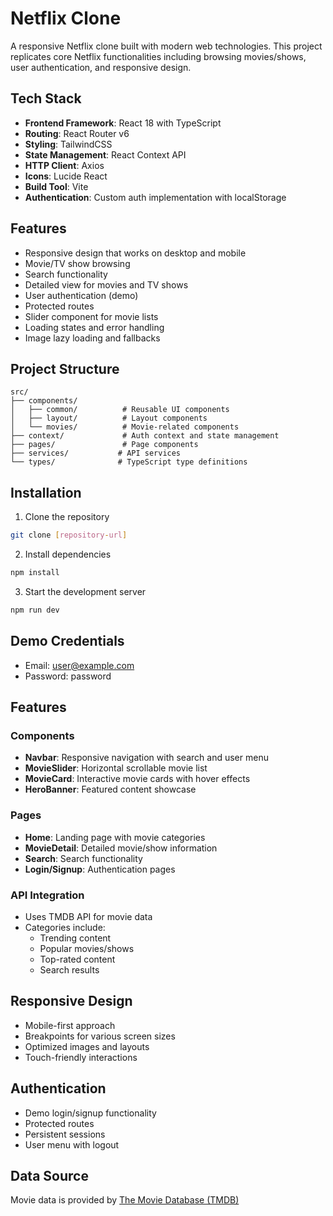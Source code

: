 # Netflix Clone

A responsive Netflix clone built with modern web technologies. This project replicates core Netflix functionalities including browsing movies/shows, user authentication, and responsive design.

##  Tech Stack

- **Frontend Framework**: React 18 with TypeScript
- **Routing**: React Router v6
- **Styling**: TailwindCSS
- **State Management**: React Context API
- **HTTP Client**: Axios
- **Icons**: Lucide React
- **Build Tool**: Vite
- **Authentication**: Custom auth implementation with localStorage

##  Features

- Responsive design that works on desktop and mobile
- Movie/TV show browsing
- Search functionality
- Detailed view for movies and TV shows
- User authentication (demo)
- Protected routes
- Slider component for movie lists
- Loading states and error handling
- Image lazy loading and fallbacks

##  Project Structure

```
src/
├── components/
│   ├── common/          # Reusable UI components
│   ├── layout/          # Layout components
│   └── movies/          # Movie-related components
├── context/             # Auth context and state management
├── pages/               # Page components
├── services/           # API services
└── types/              # TypeScript type definitions
```

##  Installation

1. Clone the repository
```bash
git clone [repository-url]
```

2. Install dependencies
```bash
npm install
```

3. Start the development server
```bash
npm run dev
```

##  Demo Credentials

- Email: user@example.com
- Password: password

## Features

### Components
- **Navbar**: Responsive navigation with search and user menu
- **MovieSlider**: Horizontal scrollable movie list
- **MovieCard**: Interactive movie cards with hover effects
- **HeroBanner**: Featured content showcase

### Pages
- **Home**: Landing page with movie categories
- **MovieDetail**: Detailed movie/show information
- **Search**: Search functionality
- **Login/Signup**: Authentication pages

### API Integration
- Uses TMDB API for movie data
- Categories include:
  - Trending content
  - Popular movies/shows
  - Top-rated content
  - Search results

##  Responsive Design
- Mobile-first approach
- Breakpoints for various screen sizes
- Optimized images and layouts
- Touch-friendly interactions

##  Authentication
- Demo login/signup functionality
- Protected routes
- Persistent sessions
- User menu with logout

##  Data Source
Movie data is provided by [The Movie Database (TMDB)](https://www.themoviedb.org/)

